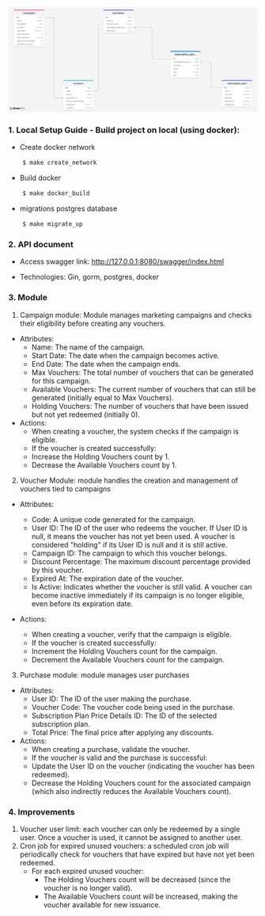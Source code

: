 
![schema-database](/public/schema-database.png)

### 1. Local Setup Guide - Build project on local (using docker):
*	Create docker network
```sh
	$ make create_network
```
*	Build docker
```sh
	$ make docker_build
```
*	migrations postgres database
```sh
	$ make migrate_up
```
### 2. API document
*  Access swagger link:
	http://127.0.0.1:8080/swagger/index.html

* Technologies: Gin, gorm, postgres, docker

### 3. Module
1. Campaign module: Module manages marketing campaigns and checks their eligibility before creating any vouchers.
  - Attributes:
    - Name: The name of the campaign.
    - Start Date: The date when the campaign becomes active.
    -	End Date: The date when the campaign ends.
    -	Max Vouchers: The total number of vouchers that can be generated for this campaign.
    -	Available Vouchers: The current number of vouchers that can still be generated (initially equal to Max Vouchers).
    -	Holding Vouchers: The number of vouchers that have been issued but not yet redeemed (initially 0).
  - Actions:
    -	When creating a voucher, the system checks if the campaign is eligible.
    -	If the voucher is created successfully:
    -	Increase the Holding Vouchers count by 1.
    -	Decrease the Available Vouchers count by 1.

2. Voucher Module: module handles the creation and management of vouchers tied to  campaigns
  - Attributes:
    -	Code: A unique code generated for the campaign.
    -	User ID: The ID of the user who redeems the voucher. If User ID is null, it means the voucher has not yet been used. A voucher is considered "holding" if its User ID is null and it is still active.
    -	Campaign ID: The campaign to which this voucher belongs.
    -	Discount Percentage: The maximum discount percentage provided by this voucher.
    -	Expired At: The expiration date of the voucher.
    -	Is Active: Indicates whether the voucher is still valid. A voucher can become inactive immediately if its campaign is no longer eligible, even before its expiration date.
	
  - Actions:
    -	When creating a voucher, verify that the campaign is eligible.
    -	If the voucher is created successfully:
    -	Increment the Holding Vouchers count for the campaign.
    -	Decrement the Available Vouchers count for the campaign.

3. Purchase module: module manages user purchases
  - Attributes:
    -	User ID: The ID of the user making the purchase.
    -	Voucher Code: The voucher code being used in the purchase.
    -	Subscription Plan Price Details ID: The ID of the selected subscription plan.
    -	Total Price: The final price after applying any discounts.
  - Actions:
    -	When creating a purchase, validate the voucher.
    -	If the voucher is valid and the purchase is successful:
    -	Update the User ID on the voucher (indicating the voucher has been redeemed).
    -	Decrease the Holding Vouchers count for the associated campaign (which also indirectly reduces the Available Vouchers count).

### 4. Improvements
1. Voucher user limit: each voucher can only be redeemed by a single user. Once a voucher is used, it cannot be assigned to another user.
2. Cron job for expired unused vouchers: a scheduled cron job will periodically check for vouchers that have expired but have not yet been redeemed. 
   - For each expired unused voucher:
     - The Holding Vouchers count will be decreased (since the voucher is no longer valid).
     - The Available Vouchers count will be increased, making the voucher available for new issuance.


